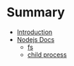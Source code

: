 # Summary

* [Introduction](README.md)
* [Nodejs Docs](docs/index.md)
    - [fs](docs/fs.md)
    - [child process](docs/child_process.md)
